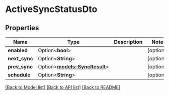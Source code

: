 # ActiveSyncStatusDto

## Properties

Name | Type | Description | Notes
------------ | ------------- | ------------- | -------------
**enabled** | Option<**bool**> |  | [optional]
**next_sync** | Option<**String**> |  | [optional]
**prev_sync** | Option<[**models::SyncResult**](SyncResult.md)> |  | [optional]
**schedule** | Option<**String**> |  | [optional]

[[Back to Model list]](../README.md#documentation-for-models) [[Back to API list]](../README.md#documentation-for-api-endpoints) [[Back to README]](../README.md)


